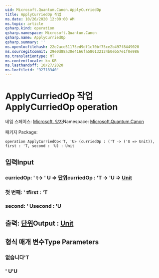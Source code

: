 ```yaml
---
uid: Microsoft.Quantum.Canon.ApplyCurriedOp
title: ApplyCurriedOp 작업
ms.date: 10/26/2020 12:00:00 AM
ms.topic: article
qsharp.kind: operation
qsharp.namespace: Microsoft.Quantum.Canon
qsharp.name: ApplyCurriedOp
qsharp.summary: ''
ms.openlocfilehash: 22e2ace51175ed9df1c70bf75ce2b497f8449020
ms.sourcegitcommit: 29e0d88a30e4166fa580132124b0eb57e1f0e986
ms.translationtype: MT
ms.contentlocale: ko-KR
ms.lasthandoff: 10/27/2020
ms.locfileid: "92718340"
---
```

# <a name="applycurriedop-operation"></a><span data-ttu-id="8b844-102">ApplyCurriedOp 작업</span><span class="sxs-lookup"><span data-stu-id="8b844-102">ApplyCurriedOp operation</span></span>

<span data-ttu-id="8b844-103">네임 스페이스: [Microsoft. 양자](xref:Microsoft.Quantum.Canon)</span><span class="sxs-lookup"><span data-stu-id="8b844-103">Namespace: [Microsoft.Quantum.Canon](xref:Microsoft.Quantum.Canon)</span></span>

<span data-ttu-id="8b844-104">패키지 [](https://nuget.org/packages/)</span><span class="sxs-lookup"><span data-stu-id="8b844-104">Package: [](https://nuget.org/packages/)</span></span>




```qsharp
operation ApplyCurriedOp<'T, 'U> (curriedOp : ('T -> ('U => Unit)), first : 'T, second : 'U) : Unit
```


## <a name="input"></a><span data-ttu-id="8b844-105">입력</span><span class="sxs-lookup"><span data-stu-id="8b844-105">Input</span></span>

### <a name="curriedop--t---u--unit"></a><span data-ttu-id="8b844-106">curriedOp: ' t-> ' U => [단위](xref:microsoft.quantum.lang-ref.unit)</span><span class="sxs-lookup"><span data-stu-id="8b844-106">curriedOp : 'T -> 'U => [Unit](xref:microsoft.quantum.lang-ref.unit)</span></span> 




### <a name="first--t"></a><span data-ttu-id="8b844-107">첫 번째: ' t</span><span class="sxs-lookup"><span data-stu-id="8b844-107">first : 'T</span></span>




### <a name="second--u"></a><span data-ttu-id="8b844-108">second: ' U</span><span class="sxs-lookup"><span data-stu-id="8b844-108">second : 'U</span></span>





## <a name="output--unit"></a><span data-ttu-id="8b844-109">출력: [단위](xref:microsoft.quantum.lang-ref.unit)</span><span class="sxs-lookup"><span data-stu-id="8b844-109">Output : [Unit](xref:microsoft.quantum.lang-ref.unit)</span></span>



## <a name="type-parameters"></a><span data-ttu-id="8b844-110">형식 매개 변수</span><span class="sxs-lookup"><span data-stu-id="8b844-110">Type Parameters</span></span>

### <a name="t"></a><span data-ttu-id="8b844-111">없습니다</span><span class="sxs-lookup"><span data-stu-id="8b844-111">'T</span></span>


### <a name="u"></a><span data-ttu-id="8b844-112">' U</span><span class="sxs-lookup"><span data-stu-id="8b844-112">'U</span></span>

